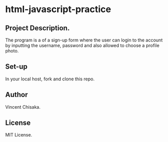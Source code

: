 # html-javascript-practice

## Project Description.
The program is a of a sign-up form where the user can login to the account by inputting the username, password and also allowed to choose a profile photo.

## Set-up
In your local host, fork and clone this repo.

## Author
Vincent Chisaka.

## License
MIT License.